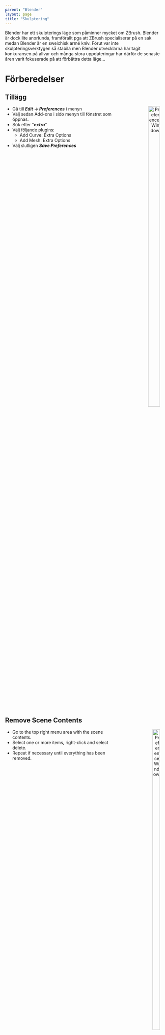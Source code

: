 ```yaml
---
parent: "Blender"
layout: page
title: "Skulptering"
---
```


Blender har ett skulpterings läge som påminner mycket om ZBrush. Blender är dock lite anorlunda, framförallt pga att ZBrush specialiserar på en sak medan Blender är en sweichisk armé kniv. Förut var inte skulpteringsverktygen så stabila men Blender utvecklarna har tagit konkuransen på allvar och många stora uppdateringar har därför de senaste åren varit fokuserade på att förbättra detta läge...

# Förberedelser

## Tillägg

<div style="float:right; text-align:right;">
  <img src="/dokument/assets/blender-sculpting-preferences-add_ons.JPG" alt="Preference Window" width="50%" height="50%">
</div>

* Gå till ***Edit -> Preferences*** i menyn
* Välj sedan Add-ons i sido menyn till fönstret som öppnas.
* Sök efter "***extra***"
* Välj följande plugins:
  * Add Curve: Extra Options
  * Add Mesh: Extra Options
* Välj slutligen ***Save Preferences***

<div style="clear:right;"></div>

## Remove Scene Contents

<div style="float:right; text-align:right;">
  <img src="/dokument/assets/blender-sculpting-delete_sceen_contents.JPG" alt="Preference Window" width="40%" height="50%">
</div>

* Go to the top right menu area with the scene contents.
* Select one or more items, right-click and select delete.
* Repeat if necessary until everything has been removed.

<div style="clear:both;"></div>

## Add Rounded Cube

<div style="float:right; text-align:right;">
  <img src="/dokument/assets/blender-sculpting-add_rounded_cube.JPG" alt="Preference Window" width="30%" height="50%">
  <br/>
  <img src="/dokument/assets/blender-sculpting-add_rounded_cube-options.JPG" alt="Preference Window" width="20%" height="50%">
</div>

Försäkra dig om att du är i ***Object Mode*** läget:
* Tryck *****ctrl + tab***** för att öppna läges-cirkel-menyn.
* Välj "***object mode***"

Lägg nu till en rundad kub:
* sss

<div style="clear:both;"></div>

# Vektyg
...

# Referencer
* [Blender 2.9 Tutorial - Stylized Character Modeling - Part 1 of 9: Head Blockout & Rough Sculpt](https://youtu.be/UKI8_PAFFz4)
